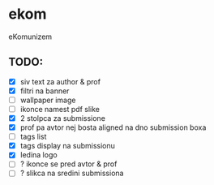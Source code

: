 # ekom
eKomunizem

## TODO:
 - [x] siv text za author & prof
 - [x] filtri na banner
 - [ ] wallpaper image
 - [ ] ikonce namest pdf slike
 - [x] 2 stolpca za submissione
 - [x] prof pa avtor nej bosta aligned na dno submission boxa
 - [ ] tags list
 - [x] tags display na submissionu
 - [x] ledina logo
 - [ ] ? ikonce se pred avtor & prof
 - [ ] ? slikca na sredini submissiona
